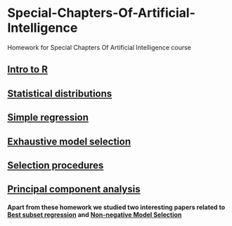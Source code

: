 # Special-Chapters-Of-Artificial-Intelligence
Homework for Special Chapters Of Artificial Intelligence course

## [Intro to R]("./Lab1")
## [Statistical distributions]("./Lab2")
## [Simple regression]("./Lab3")
## [Exhaustive model selection]("./Lab4")
## [Selection procedures]("./Lab5")
## [Principal component analysis]("./Lab6")

#### Apart from these homework we studied two interesting papers related to [Best subset regression](https://amstat.tandfonline.com/doi/abs/10.1198/106186006X100290) and [Non-negative Model Selection](https://www.researchgate.net/publication/257665541_A_fast_algorithm_for_non-negativity_model_selection)
